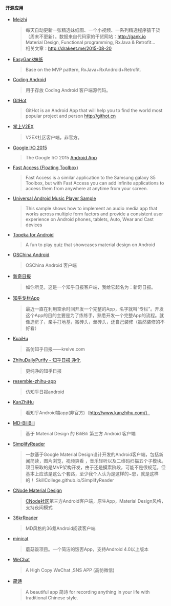 #### 开源应用

* [Meizhi](https://github.com/drakeet/Meizhi)
  > 每天自动更新一张精选妹纸图、一个小视频、一系列精选程序猿干货（周末不更新）。数据来自代码家的干货网站：http://gank.io  
    Material Design, Functional programming, RxJava & Retrofit...  
    相关文章：http://drakeet.me/2015-08-20

* [EasyGank妹纸](https://github.com/CaMnter/EasyGank)
  > Base on the MVP pattern, RxJava+RxAndroid+Retrofit.

* [Coding Android](https://coding.net/u/coding/p/Coding-Android/git)
  > 用于存放 Coding Android 客户端源代码。

* [GitHot](https://github.com/andyiac/githot)
  > GitHot is an Android App that will help you to find the world most popular project and person http://githot.cn

* [掌上V2EX](https://github.com/greatyao/v2ex-android)
  > V2EX社区客户端，非官方。

* [Google I/O 2015](https://github.com/google/iosched)
  > The Google I/O 2015 [Android App](https://play.google.com/store/apps/details?id=com.google.samples.apps.iosched)

* [Fast Access (Floating Toolbox)](https://github.com/k0shk0sh/Fast-Access-Floating-Toolbox-)
  > Fast Access is a similar application to the Samsung galaxy S5 Toolbox, but with Fast Access you can add infinite applications to access them from anywhere at anytime from your screen.

* [Universal Android Music Player Sample](https://github.com/googlesamples/android-UniversalMusicPlayer)
  > This sample shows how to implement an audio media app that works across multiple form factors and provide a consistent user experience on Android phones, tablets, Auto, Wear and Cast devices

* [Topeka for Android](https://github.com/googlesamples/android-topeka)
  > A fun to play quiz that showcases material design on Android

* [OSChina Android](https://git.oschina.net/oschina/android-app)
  > OSChina Android 客户端

* [新奇日报](https://github.com/cundong/ZhihuPaper)
  > 如你所见，这是一个知乎日报客户端，我给它起名为：新奇日报。

* [知乎专栏App](https://github.com/bxbxbai/ZhuanLan)
  > 最近一直在利用空余时间开发一个完整的App，名字就叫“专栏”。开发这个App的目的主要是为了练练手，熟悉开发一个完整App的流程。就像造房子，亲手打地基，搬砖头，垒砖头，还自己装修（虽然装修的不好看）

* [KuaiHu](https://github.com/iKrelve/KuaiHu)
  > 高仿知乎日报——krelve.com

* [ZhihuDailyPurify - 知乎日报·净化](https://github.com/izzyleung/ZhihuDailyPurify)
  > 更纯净的知乎日报

* [resemble-zhihu-app](https://github.com/meizhou/resemble-zhihu-app)
  > 仿知乎日报android

* [KanZhiHu](https://github.com/wenjiahui/KanZhiHu)
  > 看知乎Android端app(非官方)（http://www.kanzhihu.com/）

* [MD-BiliBili](https://github.com/Qixingchen/MD-BiliBili)
  > 基于 Material Design 的 BiliBili 第三方 Android 客户端

* [SimplifyReader](https://github.com/SkillCollege/SimplifyReader)
  > 一款基于Google Material Design设计开发的Android客户端，包括新闻简读，图片浏览，视频爽看 ，音乐轻听以及二维码扫描五个子模块。项目采取的是MVP架构开发，由于还是摸索阶段，可能不是很规范。但基本上应该是这么个套路，至少我个人认为是这样的~恩，就是这样的！ SkillCollege.github.io/SimplifyReader

* [CNode Material Design](https://github.com/TakWolf/CNode-Material-Design)
  > [CNode社区](https://cnodejs.org)第三方Android客户端，原生App，Material Design风格，支持夜间模式

* [36krReader](https://github.com/kinneyyan/36krReader)
  > MD风格的36氪Android阅读客户端

* [minicat](https://github.com/mcxiaoke/minicat)
  > 蘑菇饭项目。一个简洁的饭否App，支持Android 4.0以上版本

* [WeChat](https://github.com/motianhuo/wechat)
  > A High Copy WeChat ,SNS APP (高仿微信)

* [简诗](https://github.com/wingjay/jianshi)
  > A beautiful app 简诗 for recording anything in your life with traditional Chinese style.
